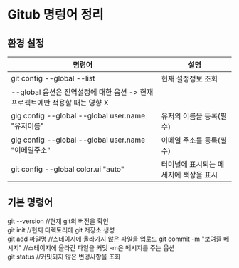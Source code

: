 # Gitub 명렁어 정리

## 환경 설정  
| 명령어 | 설명 |
|---------------|---------------|
|git config --global --list | 현재 설정정보 조회
--global 옵션은 전역설정에 대한 옵션 -> 현재 프로젝트에만 적용할 때는 영향 X|  
|gig config --global --global user.name "유저이름" | 유저의 이름을 등록(필수) |
|gig config --global --global user.name "이메일주소" | 이메일 주소를 등록(필수) |
|git config --global color.ui "auto" | 터미널에 표시되는 메세지에 색상을 표시 |


## 기본 명령어  
git --version //현재 git의 버전을 확인  
git init //현재 디렉토리에 git 저장소 생성  
git add 파일명 //스테이지에 올라가지 않은 파일을 업로드
git commit -m "보여줄 메시지" //스테이지에 올라간 파일을 커밋 -m은 메시지를 주는 옵션  
git status //커밋되지 않은 변경사항을 조회  
